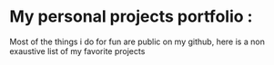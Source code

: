 # My personal projects portfolio :
Most of the things i do for fun are public on my github, here is a non exaustive list of my favorite projects